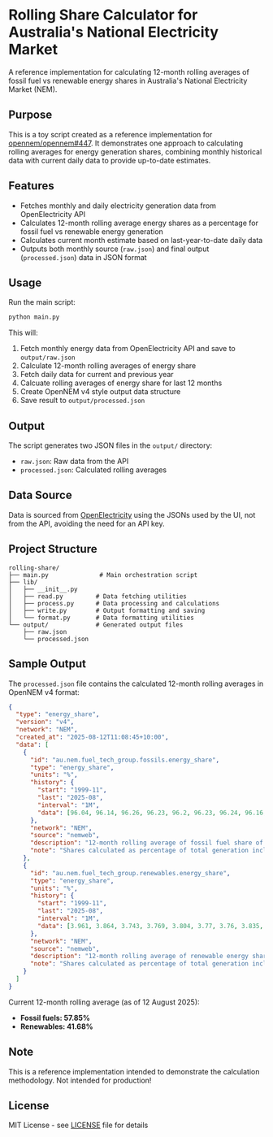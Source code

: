 # Rolling Share Calculator for Australia's National Electricity Market

A reference implementation for calculating 12-month rolling averages of fossil fuel vs renewable energy shares in Australia's National Electricity Market (NEM).

## Purpose

This is a toy script created as a reference implementation for [opennem/opennem#447](https://github.com/opennem/opennem/issues/447). It demonstrates one approach to calculating rolling averages for energy generation shares, combining monthly historical data with current daily data to provide up-to-date estimates.

## Features

- Fetches monthly and daily electricity generation data from OpenElectricity API
- Calculates 12-month rolling average energy shares as a percentage for fossil fuel vs renewable energy generation
- Calculates current month estimate based on last-year-to-date daily data
- Outputs both monthly source (`raw.json`) and final output (`processed.json`) data in JSON format

## Usage

Run the main script:
```bash
python main.py
```

This will:
1. Fetch monthly energy data from OpenElectricity API and save to `output/raw.json`
2. Calculate 12-month rolling averages of energy share
3. Fetch daily data for current and previous year
4. Calcuate rolling averages of energy share for last 12 months
5. Create OpenNEM v4 style output data structure
6. Save result to `output/processed.json`

## Output

The script generates two JSON files in the `output/` directory:
- `raw.json`: Raw data from the API
- `processed.json`: Calculated rolling averages

## Data Source

Data is sourced from [OpenElectricity](https://openelectricity.org.au/) using the JSONs used by the UI, not from the API, avoiding the need for an API key.

## Project Structure

```
rolling-share/
├── main.py              # Main orchestration script
├── lib/
│   ├── __init__.py
│   ├── read.py         # Data fetching utilities
│   ├── process.py      # Data processing and calculations
│   ├── write.py        # Output formatting and saving
│   └── format.py       # Data formatting utilities
└── output/             # Generated output files
    ├── raw.json
    └── processed.json
```

## Sample Output

The `processed.json` file contains the calculated 12-month rolling averages in OpenNEM v4 format:

```json
{
  "type": "energy_share",
  "version": "v4",
  "network": "NEM",
  "created_at": "2025-08-12T11:08:45+10:00",
  "data": [
    {
      "id": "au.nem.fuel_tech_group.fossils.energy_share",
      "type": "energy_share",
      "units": "%",
      "history": {
        "start": "1999-11",
        "last": "2025-08",
        "interval": "1M",
        "data": [96.04, 96.14, 96.26, 96.23, 96.2, 96.23, 96.24, 96.16, 96.08, 95.97, 95.85, 95.8, 95.89, 95.97, 96.01, 96.13, 96.23, 96.29, 96.2, 96.23, 96.37, 96.56, 96.67, 96.69, 96.66, 96.6, 96.63, 96.61, 96.68, 96.78, 96.93, 97.01, 96.98, 96.99, 96.98, 97.01, 97.05, 97.09, 96.98, 96.92, 96.8, 96.69, 96.63, 96.58, 96.51, 96.34, 96.26, 96.21, 96.13, 96.11, 96.33, 96.45, 96.6, 96.67, 96.77, 96.9, 97.09, 97.29, 97.31, 97.31, 97.37, 97.45, 97.32, 97.25, 97.19, 97.06, 96.73, 96.24, 95.72, 95.24, 94.87, 94.53, 94.17, 93.7, 93.35, 93.05, 92.74, 92.45, 92.28, 92.2, 92.13, 92.19, 92.36, 92.56, 92.71, 92.96, 93.12, 93.25, 93.35, 93.41, 93.54, 93.51, 93.74, 93.87, 93.88, 93.81, 93.88, 93.86, 93.91, 94.02, 94.05, 94.13, 94.14, 94.33, 94.25, 94.21, 94.19, 94.2, 94.21, 94.24, 94.15, 94.06, 94.13, 94.15, 94.19, 94.21, 93.96, 93.56, 93.23, 93.08, 92.87, 92.66, 92.56, 92.41, 92.25, 92.05, 91.81, 91.56, 91.57, 91.46, 91.32, 91.03, 90.64, 90.21, 90.11, 89.98, 89.83, 89.84, 89.81, 89.68, 89.51, 89.66, 89.75, 89.98, 90.23, 90.54, 90.54, 90.67, 90.55, 90.42, 90.39, 90.27, 90.04, 89.61, 89.32, 89.02, 88.91, 88.71, 88.51, 88.18, 88.06, 87.87, 87.55, 87.56, 87.43, 87.29, 87.18, 86.84, 86.54, 86.26, 86.2, 86.28, 86.41, 86.48, 86.48, 86.2, 86.27, 86.72, 87.03, 87.45, 87.81, 88.22, 88.26, 88.32, 88.25, 88.16, 88.05, 88.2, 88.15, 87.74, 87.55, 87.36, 86.89, 86.25, 85.61, 85.1, 84.71, 84.51, 84.12, 83.72, 83.31, 83.2, 83.01, 82.24, 81.87, 81.78, 82.19, 82.34, 82.56, 82.72, 83.03, 83.46, 83.6, 83.5, 83.17, 83.55, 83.94, 84.17, 83.93, 83.78, 83.36, 82.9, 82.58, 82, 81.61, 81.08, 80.97, 80.84, 80.3, 79.71, 79.41, 79.16, 79.12, 78.95, 78.77, 78.62, 78.52, 78.53, 78.3, 77.98, 77.59, 77.26, 76.89, 76.62, 76.01, 75.58, 75.18, 75.02, 75.12, 74.97, 74.57, 74.08, 73.79, 73.41, 72.81, 72.29, 71.97, 71.78, 71.62, 71.29, 70.71, 70.27, 69.88, 69.45, 69.09, 68.57, 68.23, 67.76, 67.52, 67.32, 67.05, 66.58, 66.39, 66.1, 66.01, 65.94, 65.38, 64.91, 64.52, 64.29, 64.02, 63.66, 63.44, 63.11, 62.59, 62.37, 61.89, 61.22, 61.24, 61.21, 61.15, 61.08, 60.8, 60.8, 61, 61.67, 61.93, 61.82, 61.56, 61.36, 61.09, 60.82, 60.37, 59.95, 59.81, 59.53, 59.02, 58.43, 58, 57.85]
      },
      "network": "NEM",
      "source": "nemweb",
      "description": "12-month rolling average of fossil fuel share of total generation",
      "note": "Shares calculated as percentage of total generation including all sources. Last value (2025-08) is an estimate based on 12 months to yesterday"
    },
    {
      "id": "au.nem.fuel_tech_group.renewables.energy_share",
      "type": "energy_share",
      "units": "%",
      "history": {
        "start": "1999-11",
        "last": "2025-08",
        "interval": "1M",
        "data": [3.961, 3.864, 3.743, 3.769, 3.804, 3.77, 3.76, 3.835, 3.918, 4.031, 4.15, 4.202, 4.114, 4.027, 3.993, 3.866, 3.773, 3.714, 3.797, 3.769, 3.626, 3.443, 3.33, 3.312, 3.341, 3.399, 3.372, 3.392, 3.317, 3.223, 3.071, 2.988, 3.019, 3.013, 3.023, 2.994, 2.948, 2.909, 3.02, 3.077, 3.204, 3.311, 3.372, 3.424, 3.487, 3.662, 3.739, 3.786, 3.872, 3.885, 3.667, 3.547, 3.395, 3.333, 3.227, 3.096, 2.913, 2.714, 2.69, 2.686, 2.633, 2.548, 2.68, 2.748, 2.815, 2.941, 3.274, 3.761, 4.279, 4.763, 5.133, 5.466, 5.835, 6.303, 6.649, 6.953, 7.263, 7.547, 7.725, 7.804, 7.868, 7.805, 7.643, 7.442, 7.29, 7.036, 6.876, 6.745, 6.655, 6.595, 6.462, 6.49, 6.264, 6.127, 6.116, 6.186, 6.124, 6.142, 6.087, 5.983, 5.951, 5.87, 5.86, 5.668, 5.755, 5.794, 5.814, 5.797, 5.791, 5.759, 5.854, 5.941, 5.873, 5.851, 5.808, 5.791, 6.037, 6.438, 6.765, 6.919, 7.133, 7.336, 7.437, 7.592, 7.753, 7.953, 8.186, 8.445, 8.43, 8.54, 8.678, 8.971, 9.363, 9.792, 9.891, 10.02, 10.17, 10.16, 10.19, 10.32, 10.49, 10.34, 10.25, 10.02, 9.768, 9.462, 9.455, 9.328, 9.455, 9.58, 9.607, 9.733, 9.957, 10.39, 10.68, 10.98, 11.09, 11.29, 11.49, 11.82, 11.94, 12.13, 12.45, 12.44, 12.57, 12.71, 12.82, 13.16, 13.46, 13.74, 13.8, 13.72, 13.59, 13.52, 13.52, 13.8, 13.73, 13.28, 12.97, 12.55, 12.19, 11.78, 11.74, 11.68, 11.75, 11.84, 11.95, 11.8, 11.85, 12.26, 12.45, 12.64, 13.11, 13.75, 14.39, 14.9, 15.29, 15.49, 15.88, 16.28, 16.69, 16.8, 16.99, 17.76, 18.13, 18.22, 17.81, 17.66, 17.44, 17.28, 16.97, 16.54, 16.4, 16.5, 16.83, 16.45, 16.06, 15.83, 16.07, 16.21, 16.64, 17.1, 17.41, 17.99, 18.38, 18.9, 19.02, 19.15, 19.68, 20.27, 20.57, 20.82, 20.86, 21.03, 21.21, 21.35, 21.45, 21.44, 21.67, 21.99, 22.38, 22.71, 23.07, 23.35, 23.96, 24.39, 24.78, 24.95, 24.84, 25, 25.4, 25.88, 26.17, 26.55, 27.14, 27.67, 27.98, 28.17, 28.33, 28.66, 29.23, 29.67, 30.06, 30.49, 30.85, 31.37, 31.71, 32.17, 32.41, 32.6, 32.86, 33.32, 33.51, 33.78, 33.86, 33.93, 34.49, 34.96, 35.35, 35.58, 35.85, 36.21, 36.43, 36.76, 37.27, 37.49, 37.96, 38.63, 38.6, 38.62, 38.67, 38.73, 39, 38.99, 38.78, 38.09, 37.82, 37.92, 38.18, 38.36, 38.62, 38.88, 39.31, 39.71, 39.84, 40.1, 40.58, 41.13, 41.53, 41.68]
      },
      "network": "NEM",
      "source": "nemweb",
      "description": "12-month rolling average of renewable energy share of total generation",
      "note": "Shares calculated as percentage of total generation including all sources. Last value (2025-08) is an estimate based on 12 months to yesterday"
    }
  ]
}
```

Current 12-month rolling average (as of 12 August 2025):
- **Fossil fuels: 57.85%**
- **Renewables: 41.68%**

## Note

This is a reference implementation intended to demonstrate the calculation methodology. Not intended for production!

## License

MIT License - see [LICENSE](LICENSE) file for details
